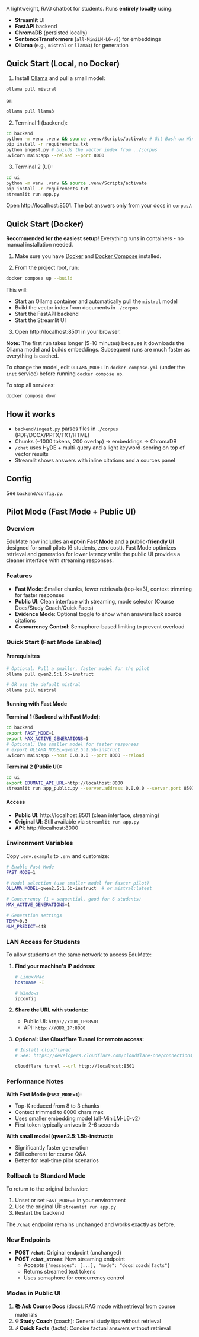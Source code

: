 A lightweight, RAG chatbot for students. Runs **entirely locally** using:
- **Streamlit** UI
- **FastAPI** backend
- **ChromaDB** (persisted locally)
- **SentenceTransformers** (`all-MiniLM-L6-v2`) for embeddings
- **Ollama** (e.g., `mistral` or `llama3`) for generation

## Quick Start (Local, no Docker)
1) Install [Ollama](https://ollama.com) and pull a small model:
```bash
ollama pull mistral
```

or:
```bash
ollama pull llama3
```

2) Terminal 1 (backend):
```bash
cd backend
python -m venv .venv && source .venv/Scripts/activate # Git Bash on Windows
pip install -r requirements.txt
python ingest.py # builds the vector index from ../corpus
uvicorn main:app --reload --port 8000
```

3) Terminal 2 (UI):
```bash
cd ui
python -m venv .venv && source .venv/Scripts/activate
pip install -r requirements.txt
streamlit run app.py
```

Open http://localhost:8501. The bot answers only from your docs in `corpus/`.

## Quick Start (Docker)

**Recommended for the easiest setup!** Everything runs in containers - no manual installation needed.

1) Make sure you have [Docker](https://docs.docker.com/get-docker/) and [Docker Compose](https://docs.docker.com/compose/install/) installed.

2) From the project root, run:
```bash
docker compose up --build
```

This will:
- Start an Ollama container and automatically pull the `mistral` model
- Build the vector index from documents in `./corpus`
- Start the FastAPI backend
- Start the Streamlit UI

3) Open http://localhost:8501 in your browser.

**Note:** The first run takes longer (5-10 minutes) because it downloads the Ollama model and builds embeddings. Subsequent runs are much faster as everything is cached.

To change the model, edit `OLLAMA_MODEL` in `docker-compose.yml` (under the `init` service) before running `docker compose up`.

To stop all services:
```bash
docker compose down
```

## How it works
- `backend/ingest.py` parses files in `./corpus` (PDF/DOCX/PPTX/TXT/HTML)
- Chunks (~1000 tokens, 200 overlap) → embeddings → ChromaDB
- `/chat` uses HyDE + multi-query and a light keyword-scoring on top of vector results
- Streamlit shows answers with inline citations and a sources panel

## Config
See `backend/config.py`.

## Pilot Mode (Fast Mode + Public UI)

### Overview
EduMate now includes an **opt-in Fast Mode** and a **public-friendly UI** designed for small pilots (6 students, zero cost). Fast Mode optimizes retrieval and generation for lower latency while the public UI provides a cleaner interface with streaming responses.

### Features
- **Fast Mode**: Smaller chunks, fewer retrievals (top-k=3), context trimming for faster responses
- **Public UI**: Clean interface with streaming, mode selector (Course Docs/Study Coach/Quick Facts)
- **Evidence Mode**: Optional toggle to show when answers lack source citations
- **Concurrency Control**: Semaphore-based limiting to prevent overload

### Quick Start (Fast Mode Enabled)

#### Prerequisites
```bash
# Optional: Pull a smaller, faster model for the pilot
ollama pull qwen2.5:1.5b-instruct

# OR use the default mistral
ollama pull mistral
```

#### Running with Fast Mode

**Terminal 1 (Backend with Fast Mode):**
```bash
cd backend
export FAST_MODE=1
export MAX_ACTIVE_GENERATIONS=1
# Optional: Use smaller model for faster responses
# export OLLAMA_MODEL=qwen2.5:1.5b-instruct
uvicorn main:app --host 0.0.0.0 --port 8000 --reload
```

**Terminal 2 (Public UI):**
```bash
cd ui
export EDUMATE_API_URL=http://localhost:8000
streamlit run app_public.py --server.address 0.0.0.0 --server.port 8501
```

#### Access
- **Public UI**: http://localhost:8501 (clean interface, streaming)
- **Original UI**: Still available via `streamlit run app.py`
- **API**: http://localhost:8000

### Environment Variables

Copy `.env.example` to `.env` and customize:

```bash
# Enable Fast Mode
FAST_MODE=1

# Model selection (use smaller model for faster pilot)
OLLAMA_MODEL=qwen2.5:1.5b-instruct  # or mistral:latest

# Concurrency (1 = sequential, good for 6 students)
MAX_ACTIVE_GENERATIONS=1

# Generation settings
TEMP=0.3
NUM_PREDICT=448
```

### LAN Access for Students

To allow students on the same network to access EduMate:

1. **Find your machine's IP address:**
   ```bash
   # Linux/Mac
   hostname -I
   
   # Windows
   ipconfig
   ```

2. **Share the URL with students:**
   - Public UI: `http://YOUR_IP:8501`
   - API: `http://YOUR_IP:8000`

3. **Optional: Use Cloudflare Tunnel for remote access:**
   ```bash
   # Install cloudflared
   # See: https://developers.cloudflare.com/cloudflare-one/connections/connect-apps/install-and-setup/installation/
   
   cloudflare tunnel --url http://localhost:8501
   ```

### Performance Notes

**With Fast Mode (`FAST_MODE=1`):**
- Top-K reduced from 8 to 3 chunks
- Context trimmed to 8000 chars max
- Uses smaller embedding model (all-MiniLM-L6-v2)
- First token typically arrives in 2-6 seconds

**With small model (qwen2.5:1.5b-instruct):**
- Significantly faster generation
- Still coherent for course Q&A
- Better for real-time pilot scenarios

### Rollback to Standard Mode

To return to the original behavior:
1. Unset or set `FAST_MODE=0` in your environment
2. Use the original UI: `streamlit run app.py`
3. Restart the backend

The `/chat` endpoint remains unchanged and works exactly as before.

### New Endpoints

- **POST `/chat`**: Original endpoint (unchanged)
- **POST `/chat_stream`**: New streaming endpoint
  - Accepts `{"messages": [...], "mode": "docs|coach|facts"}`
  - Returns streamed text tokens
  - Uses semaphore for concurrency control

### Modes in Public UI

1. **📚 Ask Course Docs** (docs): RAG mode with retrieval from course materials
2. **💡 Study Coach** (coach): General study tips without retrieval
3. **⚡ Quick Facts** (facts): Concise factual answers without retrieval



